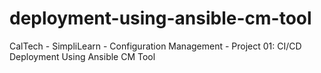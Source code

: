 # deployment-using-ansible-cm-tool
CalTech - SimpliLearn - Configuration Management - Project 01: CI/CD Deployment Using Ansible CM Tool 
